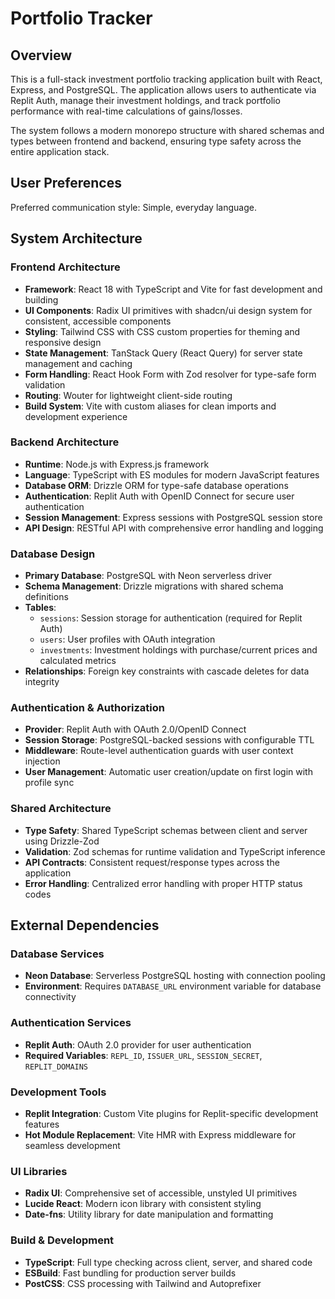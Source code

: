 # Portfolio Tracker

## Overview

This is a full-stack investment portfolio tracking application built with React, Express, and PostgreSQL. The application allows users to authenticate via Replit Auth, manage their investment holdings, and track portfolio performance with real-time calculations of gains/losses.

The system follows a modern monorepo structure with shared schemas and types between frontend and backend, ensuring type safety across the entire application stack.

## User Preferences

Preferred communication style: Simple, everyday language.

## System Architecture

### Frontend Architecture
- **Framework**: React 18 with TypeScript and Vite for fast development and building
- **UI Components**: Radix UI primitives with shadcn/ui design system for consistent, accessible components
- **Styling**: Tailwind CSS with CSS custom properties for theming and responsive design
- **State Management**: TanStack Query (React Query) for server state management and caching
- **Form Handling**: React Hook Form with Zod resolver for type-safe form validation
- **Routing**: Wouter for lightweight client-side routing
- **Build System**: Vite with custom aliases for clean imports and development experience

### Backend Architecture
- **Runtime**: Node.js with Express.js framework
- **Language**: TypeScript with ES modules for modern JavaScript features
- **Database ORM**: Drizzle ORM for type-safe database operations
- **Authentication**: Replit Auth with OpenID Connect for secure user authentication
- **Session Management**: Express sessions with PostgreSQL session store
- **API Design**: RESTful API with comprehensive error handling and logging

### Database Design
- **Primary Database**: PostgreSQL with Neon serverless driver
- **Schema Management**: Drizzle migrations with shared schema definitions
- **Tables**:
  - `sessions`: Session storage for authentication (required for Replit Auth)
  - `users`: User profiles with OAuth integration
  - `investments`: Investment holdings with purchase/current prices and calculated metrics
- **Relationships**: Foreign key constraints with cascade deletes for data integrity

### Authentication & Authorization
- **Provider**: Replit Auth with OAuth 2.0/OpenID Connect
- **Session Storage**: PostgreSQL-backed sessions with configurable TTL
- **Middleware**: Route-level authentication guards with user context injection
- **User Management**: Automatic user creation/update on first login with profile sync

### Shared Architecture
- **Type Safety**: Shared TypeScript schemas between client and server using Drizzle-Zod
- **Validation**: Zod schemas for runtime validation and TypeScript inference
- **API Contracts**: Consistent request/response types across the application
- **Error Handling**: Centralized error handling with proper HTTP status codes

## External Dependencies

### Database Services
- **Neon Database**: Serverless PostgreSQL hosting with connection pooling
- **Environment**: Requires `DATABASE_URL` environment variable for database connectivity

### Authentication Services
- **Replit Auth**: OAuth 2.0 provider for user authentication
- **Required Variables**: `REPL_ID`, `ISSUER_URL`, `SESSION_SECRET`, `REPLIT_DOMAINS`

### Development Tools
- **Replit Integration**: Custom Vite plugins for Replit-specific development features
- **Hot Module Replacement**: Vite HMR with Express middleware for seamless development

### UI Libraries
- **Radix UI**: Comprehensive set of accessible, unstyled UI primitives
- **Lucide React**: Modern icon library with consistent styling
- **Date-fns**: Utility library for date manipulation and formatting

### Build & Development
- **TypeScript**: Full type checking across client, server, and shared code
- **ESBuild**: Fast bundling for production server builds
- **PostCSS**: CSS processing with Tailwind and Autoprefixer